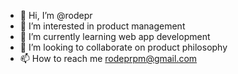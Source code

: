 - 👋 Hi, I’m @rodepr
- 👀 I’m interested in product management
- 🌱 I’m currently learning web app development
- 💞️ I’m looking to collaborate on product philosophy
- 📫 How to reach me rodeprpm@gmail.com

<!---
rodepr/rodepr is a ✨ special ✨ repository because its `README.md` (this file) appears on your GitHub profile.
You can click the Preview link to take a look at your changes.
--->
